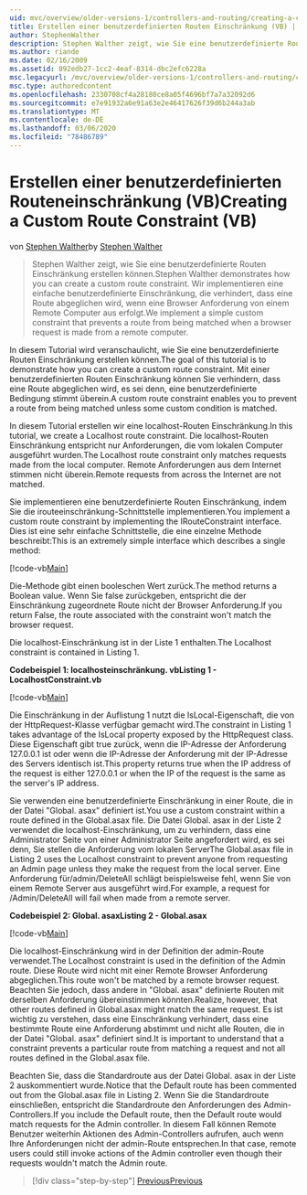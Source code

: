 ```yaml
---
uid: mvc/overview/older-versions-1/controllers-and-routing/creating-a-custom-route-constraint-vb
title: Erstellen einer benutzerdefinierten Routen Einschränkung (VB) | Microsoft-Dokumentation
author: StephenWalther
description: Stephen Walther zeigt, wie Sie eine benutzerdefinierte Routen Einschränkung erstellen können. Wir implementieren eine einfache benutzerdefinierte Einschränkung, die verhindert, dass eine Route abgeglichen wird...
ms.author: riande
ms.date: 02/16/2009
ms.assetid: 892edb27-1cc2-4eaf-8314-dbc2efc6228a
msc.legacyurl: /mvc/overview/older-versions-1/controllers-and-routing/creating-a-custom-route-constraint-vb
msc.type: authoredcontent
ms.openlocfilehash: 2330708cf4a28180ce8a05f4696bf7a7a32092d6
ms.sourcegitcommit: e7e91932a6e91a63e2e46417626f39d6b244a3ab
ms.translationtype: MT
ms.contentlocale: de-DE
ms.lasthandoff: 03/06/2020
ms.locfileid: "78486789"
---
```

# <a name="creating-a-custom-route-constraint-vb"></a><span data-ttu-id="92939-104">Erstellen einer benutzerdefinierten Routeneinschränkung (VB)</span><span class="sxs-lookup"><span data-stu-id="92939-104">Creating a Custom Route Constraint (VB)</span></span>

<span data-ttu-id="92939-105">von [Stephen Walther](https://github.com/StephenWalther)</span><span class="sxs-lookup"><span data-stu-id="92939-105">by [Stephen Walther](https://github.com/StephenWalther)</span></span>

> <span data-ttu-id="92939-106">Stephen Walther zeigt, wie Sie eine benutzerdefinierte Routen Einschränkung erstellen können.</span><span class="sxs-lookup"><span data-stu-id="92939-106">Stephen Walther demonstrates how you can create a custom route constraint.</span></span> <span data-ttu-id="92939-107">Wir implementieren eine einfache benutzerdefinierte Einschränkung, die verhindert, dass eine Route abgeglichen wird, wenn eine Browser Anforderung von einem Remote Computer aus erfolgt.</span><span class="sxs-lookup"><span data-stu-id="92939-107">We implement a simple custom constraint that prevents a route from being matched when a browser request is made from a remote computer.</span></span>

<span data-ttu-id="92939-108">In diesem Tutorial wird veranschaulicht, wie Sie eine benutzerdefinierte Routen Einschränkung erstellen können.</span><span class="sxs-lookup"><span data-stu-id="92939-108">The goal of this tutorial is to demonstrate how you can create a custom route constraint.</span></span> <span data-ttu-id="92939-109">Mit einer benutzerdefinierten Routen Einschränkung können Sie verhindern, dass eine Route abgeglichen wird, es sei denn, eine benutzerdefinierte Bedingung stimmt überein.</span><span class="sxs-lookup"><span data-stu-id="92939-109">A custom route constraint enables you to prevent a route from being matched unless some custom condition is matched.</span></span>

<span data-ttu-id="92939-110">In diesem Tutorial erstellen wir eine localhost-Routen Einschränkung.</span><span class="sxs-lookup"><span data-stu-id="92939-110">In this tutorial, we create a Localhost route constraint.</span></span> <span data-ttu-id="92939-111">Die localhost-Routen Einschränkung entspricht nur Anforderungen, die vom lokalen Computer ausgeführt wurden.</span><span class="sxs-lookup"><span data-stu-id="92939-111">The Localhost route constraint only matches requests made from the local computer.</span></span> <span data-ttu-id="92939-112">Remote Anforderungen aus dem Internet stimmen nicht überein.</span><span class="sxs-lookup"><span data-stu-id="92939-112">Remote requests from across the Internet are not matched.</span></span>

<span data-ttu-id="92939-113">Sie implementieren eine benutzerdefinierte Routen Einschränkung, indem Sie die irouteeinschränkung-Schnittstelle implementieren.</span><span class="sxs-lookup"><span data-stu-id="92939-113">You implement a custom route constraint by implementing the IRouteConstraint interface.</span></span> <span data-ttu-id="92939-114">Dies ist eine sehr einfache Schnittstelle, die eine einzelne Methode beschreibt:</span><span class="sxs-lookup"><span data-stu-id="92939-114">This is an extremely simple interface which describes a single method:</span></span>

[!code-vb[Main](creating-a-custom-route-constraint-vb/samples/sample1.vb)]

<span data-ttu-id="92939-115">Die-Methode gibt einen booleschen Wert zurück.</span><span class="sxs-lookup"><span data-stu-id="92939-115">The method returns a Boolean value.</span></span> <span data-ttu-id="92939-116">Wenn Sie false zurückgeben, entspricht die der Einschränkung zugeordnete Route nicht der Browser Anforderung.</span><span class="sxs-lookup"><span data-stu-id="92939-116">If you return False, the route associated with the constraint won't match the browser request.</span></span>

<span data-ttu-id="92939-117">Die localhost-Einschränkung ist in der Liste 1 enthalten.</span><span class="sxs-lookup"><span data-stu-id="92939-117">The Localhost constraint is contained in Listing 1.</span></span>

<span data-ttu-id="92939-118">**Codebeispiel 1: localhosteinschränkung. vb**</span><span class="sxs-lookup"><span data-stu-id="92939-118">**Listing 1 - LocalhostConstraint.vb**</span></span>

[!code-vb[Main](creating-a-custom-route-constraint-vb/samples/sample2.vb)]

<span data-ttu-id="92939-119">Die Einschränkung in der Auflistung 1 nutzt die IsLocal-Eigenschaft, die von der HttpRequest-Klasse verfügbar gemacht wird.</span><span class="sxs-lookup"><span data-stu-id="92939-119">The constraint in Listing 1 takes advantage of the IsLocal property exposed by the HttpRequest class.</span></span> <span data-ttu-id="92939-120">Diese Eigenschaft gibt true zurück, wenn die IP-Adresse der Anforderung 127.0.0.1 ist oder wenn die IP-Adresse der Anforderung mit der IP-Adresse des Servers identisch ist.</span><span class="sxs-lookup"><span data-stu-id="92939-120">This property returns true when the IP address of the request is either 127.0.0.1 or when the IP of the request is the same as the server's IP address.</span></span>

<span data-ttu-id="92939-121">Sie verwenden eine benutzerdefinierte Einschränkung in einer Route, die in der Datei "Global. asax" definiert ist.</span><span class="sxs-lookup"><span data-stu-id="92939-121">You use a custom constraint within a route defined in the Global.asax file.</span></span> <span data-ttu-id="92939-122">Die Datei Global. asax in der Liste 2 verwendet die localhost-Einschränkung, um zu verhindern, dass eine Administrator Seite von einer Administrator Seite angefordert wird, es sei denn, Sie stellen die Anforderung vom lokalen Server</span><span class="sxs-lookup"><span data-stu-id="92939-122">The Global.asax file in Listing 2 uses the Localhost constraint to prevent anyone from requesting an Admin page unless they make the request from the local server.</span></span> <span data-ttu-id="92939-123">Eine Anforderung für/admin/DeleteAll schlägt beispielsweise fehl, wenn Sie von einem Remote Server aus ausgeführt wird.</span><span class="sxs-lookup"><span data-stu-id="92939-123">For example, a request for /Admin/DeleteAll will fail when made from a remote server.</span></span>

<span data-ttu-id="92939-124">**Codebeispiel 2: Global. asax**</span><span class="sxs-lookup"><span data-stu-id="92939-124">**Listing 2 - Global.asax**</span></span>

[!code-vb[Main](creating-a-custom-route-constraint-vb/samples/sample3.vb)]

<span data-ttu-id="92939-125">Die localhost-Einschränkung wird in der Definition der admin-Route verwendet.</span><span class="sxs-lookup"><span data-stu-id="92939-125">The Localhost constraint is used in the definition of the Admin route.</span></span> <span data-ttu-id="92939-126">Diese Route wird nicht mit einer Remote Browser Anforderung abgeglichen.</span><span class="sxs-lookup"><span data-stu-id="92939-126">This route won't be matched by a remote browser request.</span></span> <span data-ttu-id="92939-127">Beachten Sie jedoch, dass andere in "Global. asax" definierte Routen mit derselben Anforderung übereinstimmen könnten.</span><span class="sxs-lookup"><span data-stu-id="92939-127">Realize, however, that other routes defined in Global.asax might match the same request.</span></span> <span data-ttu-id="92939-128">Es ist wichtig zu verstehen, dass eine Einschränkung verhindert, dass eine bestimmte Route eine Anforderung abstimmt und nicht alle Routen, die in der Datei "Global. asax" definiert sind.</span><span class="sxs-lookup"><span data-stu-id="92939-128">It is important to understand that a constraint prevents a particular route from matching a request and not all routes defined in the Global.asax file.</span></span>

<span data-ttu-id="92939-129">Beachten Sie, dass die Standardroute aus der Datei Global. asax in der Liste 2 auskommentiert wurde.</span><span class="sxs-lookup"><span data-stu-id="92939-129">Notice that the Default route has been commented out from the Global.asax file in Listing 2.</span></span> <span data-ttu-id="92939-130">Wenn Sie die Standardroute einschließen, entspricht die Standardroute den Anforderungen des Admin-Controllers.</span><span class="sxs-lookup"><span data-stu-id="92939-130">If you include the Default route, then the Default route would match requests for the Admin controller.</span></span> <span data-ttu-id="92939-131">In diesem Fall können Remote Benutzer weiterhin Aktionen des Admin-Controllers aufrufen, auch wenn Ihre Anforderungen nicht der admin-Route entsprechen.</span><span class="sxs-lookup"><span data-stu-id="92939-131">In that case, remote users could still invoke actions of the Admin controller even though their requests wouldn't match the Admin route.</span></span>

> [!div class="step-by-step"]
> [<span data-ttu-id="92939-132">Previous</span><span class="sxs-lookup"><span data-stu-id="92939-132">Previous</span></span>](creating-a-route-constraint-vb.md)
